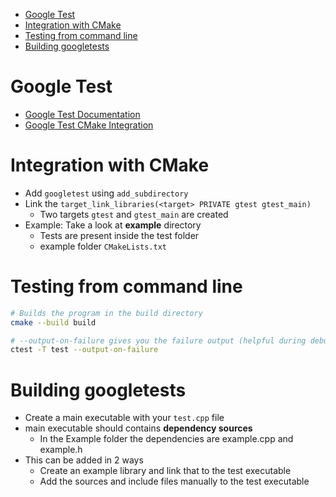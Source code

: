 - [Google Test](#google-test)
- [Integration with CMake](#integration-with-cmake)
- [Testing from command line](#testing-from-command-line)
- [Building googletests](#building-googletests)

# Google Test

- [Google Test Documentation](https://github.com/google/googletest/blob/master/googletest/docs/primer.md)
- [Google Test CMake Integration](https://www.youtube.com/watch?v=Lp1ifh9TuFI)


# Integration with CMake

- Add `googletest` using `add_subdirectory`
- Link the `target_link_libraries(<target> PRIVATE gtest gtest_main)`
  - Two targets `gtest` and `gtest_main` are created
- Example: Take a look at **example** directory
  - Tests are present inside the test folder
  - example folder `CMakeLists.txt`

# Testing from command line

```bash
# Builds the program in the build directory
cmake --build build

# --output-on-failure gives you the failure output (helpful during debugging)
ctest -T test --output-on-failure
```

# Building googletests

- Create a main executable with your `test.cpp` file
- main executable should contains **dependency sources**
  - In the Example folder the dependencies are example.cpp and example.h
- This can be added in 2 ways
  - Create an example library and link that to the test executable
  - Add the sources and include files manually to the test executable
